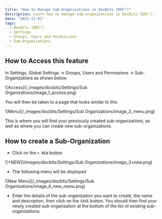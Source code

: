 ```yaml
---
title: "How to Manage Sub-Organizations in DocBits (DOC²)"
description: Learn how to manage sub-organizations in DocBits (DOC²). 
date: "2021-11-01"
tags:
  - DocBits (DOC²)
  - Settings
  - Groups, Users and Permissions
  - Sub-Organizations
---
```


## How to Access this feature

In Settings, Global Settings → Groups, Users and Permissions → Sub-Organizations as shown below.

![Access](/_images/docbits/Settings/Sub Organizations/image_1_access.png)

You will then be taken to a page that looks similar to this

![Menu](/_images/docbits/Settings/Sub Organizations/image_2_menu.png)

This is where you will find your previously created sub-organizations, as well as where you can create new sub-organizations.


## How to create a Sub-Organization

- Click on the `+ NEW` button

![+NEW](/_images/docbits/Settings/Sub Organizations/image_3_+new.png)

- The following menu will be displayed

![New Menu](/_images/docbits/Settings/Sub Organizations/image_4_new_menu.png)

- Enter the details of the sub-organization you want to create, the name and description, then click on the `SAVE` button. You should then find your newly created sub-organization at the bottom of the list of existing sub-organizations.